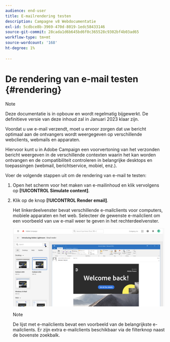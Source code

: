 ```yaml
---
audience: end-user
title: E-mailrendering testen
description: Campagne v8 Webdocumentatie
exl-id: 5cdbce8b-3969-470d-8019-1edc58433146
source-git-commit: 28cada1d6b645bd6f0c365528c9302bf4b03ad65
workflow-type: tm+mt
source-wordcount: '168'
ht-degree: 1%

---
```


# De rendering van e-mail testen {#rendering}

>[!NOTE]
>
>Deze documentatie is in opbouw en wordt regelmatig bijgewerkt. De definitieve versie van deze inhoud zal in Januari 2023 klaar zijn.

Voordat u uw e-mail verzendt, moet u ervoor zorgen dat uw bericht optimaal aan de ontvangers wordt weergegeven op verschillende webclients, webmails en apparaten.

Hiervoor kunt u in Adobe Campaign een voorvertoning van het verzonden bericht weergeven in de verschillende contexten waarin het kan worden ontvangen en de compatibiliteit controleren in belangrijke desktops en toepassingen (webmail, berichtservice, mobiel, enz.).

Voer de volgende stappen uit om de rendering van e-mail te testen:

1. Open het scherm voor het maken van e-mailinhoud en klik vervolgens op **[!UICONTROL Simulate content]**.

1. Klik op de knop **[!UICONTROL Render email]**.

   Het linkerdeelvenster bevat verschillende e-mailclients voor computers, mobiele apparaten en het web. Selecteer de gewenste e-mailclient om een voorbeeld van uw e-mail weer te geven in het rechterdeelvenster.

   ![](assets/render-context.png)

   >[!NOTE]
   >
   >De lijst met e-mailclients bevat een voorbeeld van de belangrijkste e-mailclients. Er zijn extra e-mailclients beschikbaar via de filterknop naast de bovenste zoekbalk.
